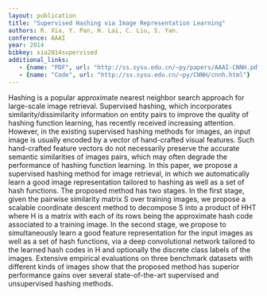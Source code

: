 ```yaml
---
layout: publication
title: "Supervised Hashing via Image Representation Learning"
authors: R. Xia, Y. Pan, H. Lai, C. Liu, S. Yan.
conference: AAAI
year: 2014
bibkey: xia2014supervised
additional_links:
   - {name: "PDF", url: "http://ss.sysu.edu.cn/~py/papers/AAAI-CNNH.pdf"}
   - {name: "Code", url: "http://ss.sysu.edu.cn/~py/CNNH/cnnh.html"}
---
```

Hashing is a popular approximate nearest neighbor
search approach for large-scale image retrieval.
Supervised hashing, which incorporates similarity/dissimilarity
information on entity pairs to improve
the quality of hashing function learning, has recently
received increasing attention. However, in the existing
supervised hashing methods for images, an input
image is usually encoded by a vector of hand-crafted
visual features. Such hand-crafted feature vectors
do not necessarily preserve the accurate semantic
similarities of images pairs, which may often degrade
the performance of hashing function learning. In this
paper, we propose a supervised hashing method for
image retrieval, in which we automatically learn a good
image representation tailored to hashing as well as a
set of hash functions. The proposed method has two
stages. In the first stage, given the pairwise similarity
matrix S over training images, we propose a scalable
coordinate descent method to decompose S into a
product of HHT where H is a matrix with each of its
rows being the approximate hash code associated to
a training image. In the second stage, we propose to
simultaneously learn a good feature representation for
the input images as well as a set of hash functions, via
a deep convolutional network tailored to the learned
hash codes in H and optionally the discrete class labels
of the images. Extensive empirical evaluations on three
benchmark datasets with different kinds of images
show that the proposed method has superior performance
gains over several state-of-the-art supervised
and unsupervised hashing methods.
